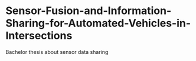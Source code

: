 # Sensor-Fusion-and-Information-Sharing-for-Automated-Vehicles-in-Intersections
Bachelor thesis about sensor data sharing

